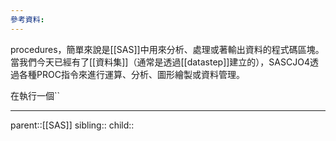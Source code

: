 ```yaml
---
參考資料:
---
```

procedures，簡單來說是[[SAS]]中用來分析、處理或著輸出資料的程式碼區塊。
當我們今天已經有了[[資料集]]（通常是透過[[datastep]]建立的），SASCJO4透過各種PROC指令來進行運算、分析、圖形繪製或資料管理。

在執行一個``
- - -
parent::[[SAS]]
sibling::
child::